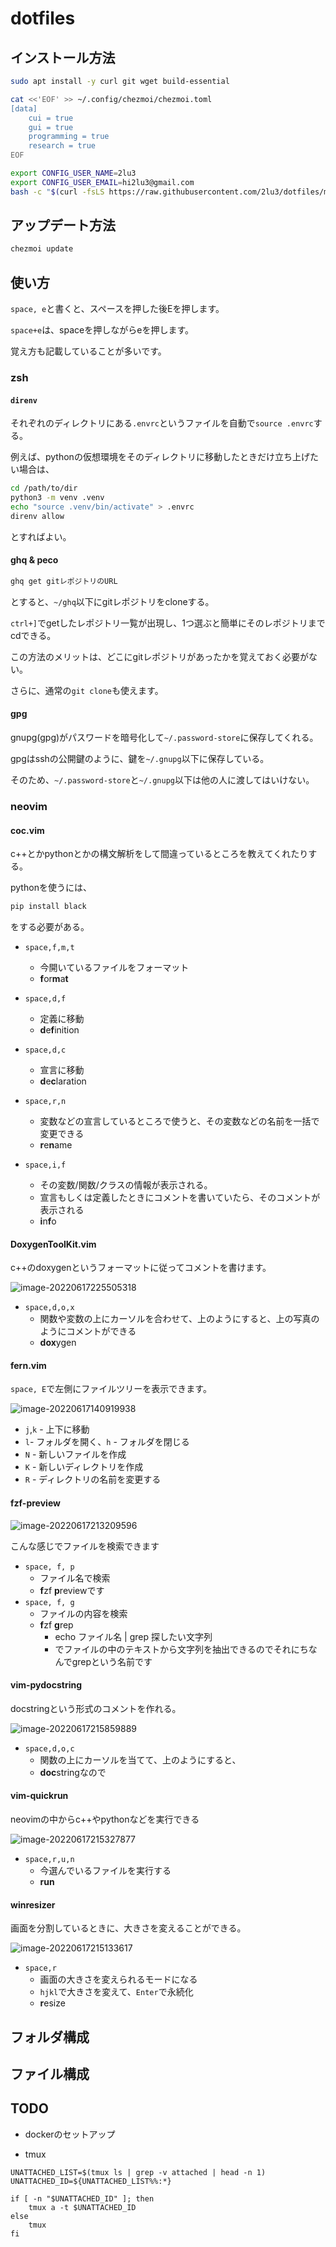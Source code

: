 # dotfiles

## インストール方法

```bash
sudo apt install -y curl git wget build-essential
```

```bash
cat <<'EOF' >> ~/.config/chezmoi/chezmoi.toml
[data]
    cui = true
    gui = true
    programming = true
    research = true
EOF
```

```bash
export CONFIG_USER_NAME=2lu3
export CONFIG_USER_EMAIL=hi2lu3@gmail.com
bash -c "$(curl -fsLS https://raw.githubusercontent.com/2lu3/dotfiles/main/init.sh)"
```

## アップデート方法

```bash
chezmoi update
```

## 使い方

`space, e`と書くと、スペースを押した後Eを押します。

`space+e`は、spaceを押しながらeを押します。

覚え方も記載していることが多いです。

### zsh

#### `direnv`

それぞれのディレクトリにある`.envrc`というファイルを自動で`source .envrc`する。

例えば、pythonの仮想環境をそのディレクトリに移動したときだけ立ち上げたい場合は、

```bash
cd /path/to/dir
python3 -m venv .venv
echo "source .venv/bin/activate" > .envrc
direnv allow
```

とすればよい。



#### ghq & peco

```bash
ghq get gitレポジトリのURL
```

とすると、`~/ghq`以下にgitレポジトリをcloneする。

`ctrl+]`でgetしたレポジトリ一覧が出現し、1つ選ぶと簡単にそのレポジトリまでcdできる。

この方法のメリットは、どこにgitレポジトリがあったかを覚えておく必要がない。

さらに、通常の`git clone`も使えます。

#### gpg

gnupg(gpg)がパスワードを暗号化して`~/.password-store`に保存してくれる。

gpgはsshの公開鍵のように、鍵を`~/.gnupg`以下に保存している。

そのため、`~/.password-store`と`~/.gnupg`以下は他の人に渡してはいけない。

#### 

### neovim

#### coc.vim

c++とかpythonとかの構文解析をして間違っているところを教えてくれたりする。

pythonを使うには、

```bash
pip install black
```

をする必要がある。

- `space,f,m,t`
  - 今開いているファイルをフォーマット
  - **f**or**m**a**t**
- `space,d,f`
  - 定義に移動
  - **d**e**f**inition
- `space,d,c`
  - 宣言に移動
  - **d**e**c**laration
- `space,r,n`
  - 変数などの宣言しているところで使うと、その変数などの名前を一括で変更できる
  - **r**e**n**ame

- `space,i,f`
  - その変数/関数/クラスの情報が表示される。
  - 宣言もしくは定義したときにコメントを書いていたら、そのコメントが表示される
  - **i**n**f**o

#### DoxygenToolKit.vim

c++のdoxygenというフォーマットに従ってコメントを書けます。

![image-20220617225505318](images/ReadMe/image-20220617225505318.png)

- `space,d,o,x`
  - 関数や変数の上にカーソルを合わせて、上のようにすると、上の写真のようにコメントができる
  - **dox**ygen

#### fern.vim

`space, E`で左側にファイルツリーを表示できます。

![image-20220617140919938](images/ReadMe/image-20220617140919938.png)

- `j`,`k` - 上下に移動
- `l`- フォルダを開く、`h` - フォルダを閉じる
- `N` - 新しいファイルを作成
- `K` - 新しいディレクトリを作成
- `R` - ディレクトリの名前を変更する

#### fzf-preview

![image-20220617213209596](images/ReadMe/image-20220617213209596.png)

こんな感じでファイルを検索できます

- `space, f, p`
  - ファイル名で検索
  - **f**zf **p**reviewです
- `space, f, g`
  - ファイルの内容を検索
  - **f**zf **g**rep
    - echo ファイル名 | grep 探したい文字列
    - でファイルの中のテキストから文字列を抽出できるのでそれにちなんでgrepという名前です

#### vim-pydocstring

docstringという形式のコメントを作れる。

![image-20220617215859889](images/ReadMe/image-20220617215859889.png)

- `space,d,o,c`
  - 関数の上にカーソルを当てて、上のようにすると、
  - **doc**stringなので

#### vim-quickrun

neovimの中からc++やpythonなどを実行できる

![image-20220617215327877](images/ReadMe/image-20220617215327877.png)

- `space,r,u,n`
  - 今選んでいるファイルを実行する
  - **run**


#### winresizer

画面を分割しているときに、大きさを変えることができる。

![image-20220617215133617](images/ReadMe/image-20220617215133617.png)

- `space,r`
  - 画面の大きさを変えられるモードになる
  - `hjkl`で大きさを変えて、`Enter`で永続化
  - **r**esize

## フォルダ構成

## ファイル構成

## TODO

- dockerのセットアップ

- tmux

```
UNATTACHED_LIST=$(tmux ls | grep -v attached | head -n 1)
UNATTACHED_ID=${UNATTACHED_LIST%%:*}

if [ -n "$UNATTACHED_ID" ]; then
    tmux a -t $UNATTACHED_ID
else
    tmux
fi
```
